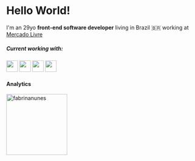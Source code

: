
# Hello World!
I'm an 29yo <strong>front-end software developer</strong> living in Brazil 🇧🇷 working at <a href="https://static.wixstatic.com/media/c829c4_cf2114eda9f54b7783ee147c85f62111~mv2.png/v1/fill/w_640,h_644,al_c,q_90,usm_0.66_1.00_0.01,enc_auto/c829c4_cf2114eda9f54b7783ee147c85f62111~mv2.png">Mercado Livre</a>
  
<h5 align="left">Current working with:</h3>
<p>
  <img src="https://cdn.jsdelivr.net/gh/devicons/devicon/icons/javascript/javascript-plain.svg" width="30"/>
  <img src="https://cdn.jsdelivr.net/gh/devicons/devicon/icons/jest/jest-plain.svg" width="30" />
  <img src="https://cdn.jsdelivr.net/gh/devicons/devicon/icons/react/react-original.svg" width="30" />                
  <img src="https://cdn.jsdelivr.net/gh/devicons/devicon/icons/typescript/typescript-plain.svg" width="30" />
</p>

#### Analytics 
<div>
  <img height=160px src="https://github-readme-stats.vercel.app/api/top-langs?username=fabrinanunes&layout=compact&langs_count=16&theme=dracula"" alt="fabrinanunes" />
</div>

<!---
fabrinanunes/fabrinanunes is a ✨ special ✨ repository because its `README.md` (this file) appears on your GitHub profile.
You can click the Preview link to take a look at your changes.
--->
